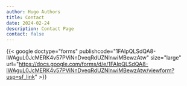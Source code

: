 ```yaml
---
author: Hugo Authors
title: Contact
date: 2024-02-24
description: Contact Page
contact: false
---
```


{{< google doctype="forms" publishcode="1FAIpQLSdQA8-lWAguL0JcMERK4v57PViNnDveqRdUZNlnwiMBewzAtw" size="large" url="https://docs.google.com/forms/d/e/1FAIpQLSdQA8-lWAguL0JcMERK4v57PViNnDveqRdUZNlnwiMBewzAtw/viewform?usp=sf_link" >}}
